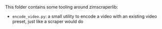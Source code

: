 
This folder contains some tooling around zimscraperlib:
- `encode_video.py`: a small utility to encode a video with an existing video preset, just like a scraper would do
